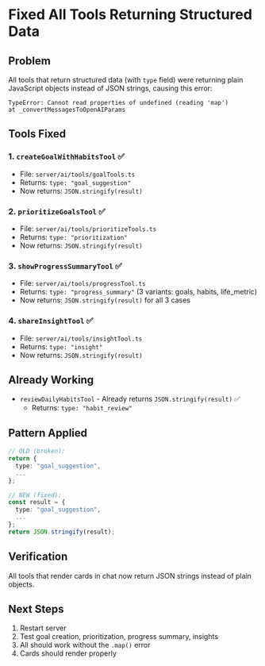 # Fixed All Tools Returning Structured Data

## Problem
All tools that return structured data (with `type` field) were returning plain JavaScript objects instead of JSON strings, causing this error:
```
TypeError: Cannot read properties of undefined (reading 'map')
at _convertMessagesToOpenAIParams
```

## Tools Fixed

### 1. `createGoalWithHabitsTool` ✅
- File: `server/ai/tools/goalTools.ts`
- Returns: `type: "goal_suggestion"`
- Now returns: `JSON.stringify(result)`

### 2. `prioritizeGoalsTool` ✅
- File: `server/ai/tools/prioritizeTools.ts`
- Returns: `type: "prioritization"`
- Now returns: `JSON.stringify(result)`

### 3. `showProgressSummaryTool` ✅
- File: `server/ai/tools/progressTool.ts`
- Returns: `type: "progress_summary"` (3 variants: goals, habits, life_metric)
- Now returns: `JSON.stringify(result)` for all 3 cases

### 4. `shareInsightTool` ✅
- File: `server/ai/tools/insightTool.ts`
- Returns: `type: "insight"`
- Now returns: `JSON.stringify(result)`

## Already Working
- `reviewDailyHabitsTool` - Already returns `JSON.stringify(result)` ✅
  - Returns: `type: "habit_review"`

## Pattern Applied
```typescript
// OLD (broken):
return {
  type: "goal_suggestion",
  ...
};

// NEW (fixed):
const result = {
  type: "goal_suggestion",
  ...
};
return JSON.stringify(result);
```

## Verification
All tools that render cards in chat now return JSON strings instead of plain objects.

## Next Steps
1. Restart server
2. Test goal creation, prioritization, progress summary, insights
3. All should work without the `.map()` error
4. Cards should render properly

